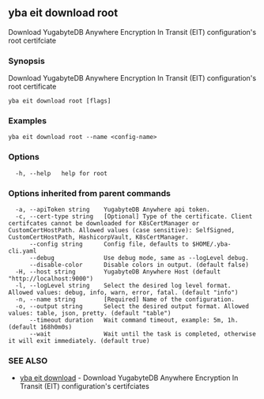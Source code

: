 ## yba eit download root

Download YugabyteDB Anywhere Encryption In Transit (EIT) configuration's root certifciate

### Synopsis

Download YugabyteDB Anywhere Encryption In Transit (EIT) configuration's root certificate

```
yba eit download root [flags]
```

### Examples

```
yba eit download root --name <config-name>
```

### Options

```
  -h, --help   help for root
```

### Options inherited from parent commands

```
  -a, --apiToken string    YugabyteDB Anywhere api token.
  -c, --cert-type string   [Optional] Type of the certificate. Client certifcates cannot be downloaded for K8sCertManager or CustomCertHostPath. Allowed values (case sensitive): SelfSigned, CustomCertHostPath, HashicorpVault, K8sCertManager.
      --config string      Config file, defaults to $HOME/.yba-cli.yaml
      --debug              Use debug mode, same as --logLevel debug.
      --disable-color      Disable colors in output. (default false)
  -H, --host string        YugabyteDB Anywhere Host (default "http://localhost:9000")
  -l, --logLevel string    Select the desired log level format. Allowed values: debug, info, warn, error, fatal. (default "info")
  -n, --name string        [Required] Name of the configuration.
  -o, --output string      Select the desired output format. Allowed values: table, json, pretty. (default "table")
      --timeout duration   Wait command timeout, example: 5m, 1h. (default 168h0m0s)
      --wait               Wait until the task is completed, otherwise it will exit immediately. (default true)
```

### SEE ALSO

* [yba eit download](yba_eit_download.md)	 - Download YugabyteDB Anywhere Encryption In Transit (EIT) configuration's certifciates

